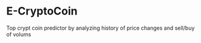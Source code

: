 # E-CryptoCoin
Top crypt coin predictor by analyzing history of price changes and sell/buy of volums

